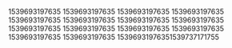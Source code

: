 1539693197635
1539693197635
1539693197635
1539693197635
1539693197635
1539693197635
1539693197635
1539693197635
1539693197635
1539693197635
1539693197635
1539693197635
1539693197635
1539693197635
15396931976351539737171755
